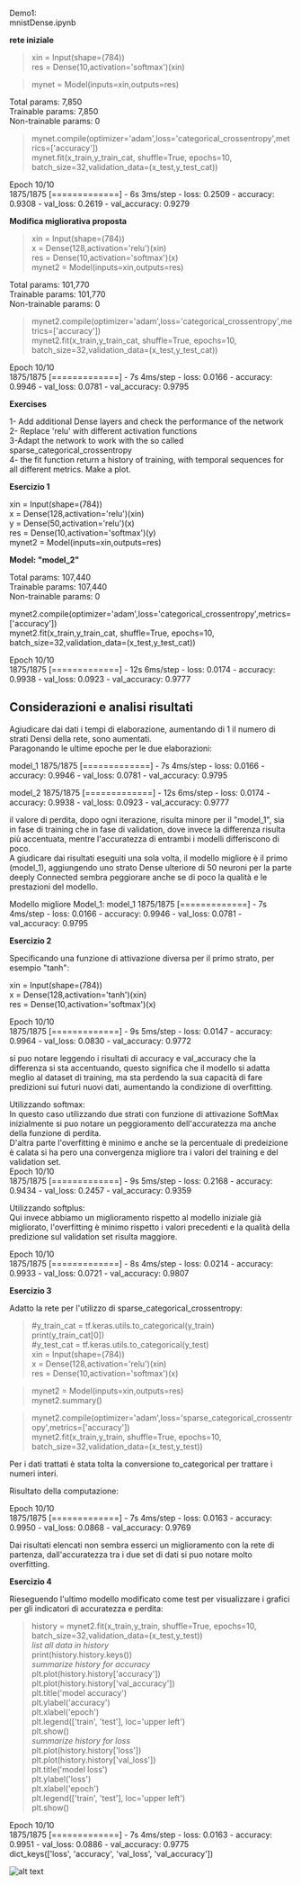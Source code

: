 
 Demo1:   
 mnistDense.ipynb  


**rete iniziale**  
> xin = Input(shape=(784))   
> res = Dense(10,activation='softmax')(xin)   

> mynet = Model(inputs=xin,outputs=res)   
     
Total params: 7,850  
Trainable params: 7,850  
Non-trainable params: 0  

> mynet.compile(optimizer='adam',loss='categorical_crossentropy',metrics=['accuracy'])    
> mynet.fit(x_train,y_train_cat, shuffle=True, epochs=10, batch_size=32,validation_data=(x_test,y_test_cat))    
  
Epoch 10/10  
1875/1875 [=============] - 6s 3ms/step - loss: 0.2509 - accuracy: 0.9308 - val_loss: 0.2619 - val_accuracy: 0.9279  



**Modifica migliorativa proposta**  
> xin = Input(shape=(784))   
> x = Dense(128,activation='relu')(xin)   
> res = Dense(10,activation='softmax')(x)   
> mynet2 = Model(inputs=xin,outputs=res)   
                    
Total params: 101,770  
Trainable params: 101,770  
Non-trainable params: 0  

> mynet2.compile(optimizer='adam',loss='categorical_crossentropy',metrics=['accuracy'])   
> mynet2.fit(x_train,y_train_cat, shuffle=True, epochs=10, batch_size=32,validation_data=(x_test,y_test_cat))   


Epoch 10/10  
1875/1875 [=============] - 7s 4ms/step - loss: 0.0166 - accuracy: 0.9946 - val_loss: 0.0781 - val_accuracy: 0.9795  


**Exercises**  

   1- Add additional Dense layers and check the performance of the network  
   2- Replace 'relu' with different activation functions  
   3-Adapt the network to work with the so called sparse_categorical_crossentropy  
   4- the fit function return a history of training, with temporal sequences for all different metrics. Make a plot.  


**Esercizio 1**    
  
xin = Input(shape=(784))  
x = Dense(128,activation='relu')(xin)  
y = Dense(50,activation='relu')(x)  
res = Dense(10,activation='softmax')(y)  
mynet2 = Model(inputs=xin,outputs=res)  


**Model: "model_2"**  
                                                                   
Total params: 107,440   
Trainable params: 107,440   
Non-trainable params: 0   


mynet2.compile(optimizer='adam',loss='categorical_crossentropy',metrics=['accuracy'])   
mynet2.fit(x_train,y_train_cat, shuffle=True, epochs=10, batch_size=32,validation_data=(x_test,y_test_cat))    


Epoch 10/10  
1875/1875 [=============] - 12s 6ms/step - loss: 0.0174 - accuracy: 0.9938 - val_loss: 0.0923 - val_accuracy: 0.9777  

## Considerazioni e analisi risultati   
Agiudicare dai dati i tempi di elaborazione, aumentando di 1 il numero di strati Densi della rete, sono aumentati.  
Paragonando le ultime epoche per le due elaborazioni:  

model_1 1875/1875 [=============] - 7s 4ms/step - loss: 0.0166 - accuracy: 0.9946 - val_loss: 0.0781 - val_accuracy: 0.9795  

model_2 1875/1875 [=============] - 12s 6ms/step - loss: 0.0174 - accuracy: 0.9938 - val_loss: 0.0923 - val_accuracy: 0.9777  
  
il valore di perdita, dopo ogni iterazione, risulta minore per il "model_1", sia in fase di training che in fase di validation, dove invece la differenza  risulta più accentuata, mentre l'accuratezza di entrambi i modelli differiscono di poco.  
A giudicare dai risultati eseguiti una sola volta, il modello migliore è il primo (model_1), aggiungendo uno strato Dense ulteriore di 50 neuroni per la parte deeply Connected sembra peggiorare anche se di poco la qualità e le prestazioni del modello.  

Modello migliore Model_1:
model_1 1875/1875 [=============] - 7s 4ms/step - loss: 0.0166 - accuracy: 0.9946 - val_loss: 0.0781 - val_accuracy: 0.9795  

**Esercizio 2**    

Specificando una funzione di attivazione diversa per il primo strato, per esempio "tanh":  

xin = Input(shape=(784))  
x = Dense(128,activation='tanh')(xin)  
res = Dense(10,activation='softmax')(x)  
  
Epoch 10/10  
1875/1875 [=============] - 9s 5ms/step - loss: 0.0147 - accuracy: 0.9964 - val_loss: 0.0830 - val_accuracy: 0.9772  

si puo notare leggendo i risultati di accuracy e val_accuracy che la differenza si sta accentuando, questo significa che il modello si adatta meglio al dataset di training, ma sta perdendo la sua capacità di fare predizioni sui futuri nuovi dati, aumentando la condizione di overfitting.   

Utilizzando softmax:  
In questo caso utilizzando due strati con funzione di attivazione SoftMax inizialmente si puo notare un peggioramento dell'accuratezza ma anche della funzione di perdita.  
D'altra parte l'overfitting è minimo e anche se la percentuale di predeizione è calata si ha pero una convergenza migliore tra i valori del training e del validation set.  
Epoch 10/10  
1875/1875 [=============] - 9s 5ms/step - loss: 0.2168 - accuracy: 0.9434 - val_loss: 0.2457 - val_accuracy: 0.9359  

Utilizzando softplus:  
Qui invece abbiamo un miglioramento rispetto al modello iniziale già migliorato, l'overfitting è minimo rispetto i valori precedenti e la qualità della predizione sul validation set risulta maggiore.  

Epoch 10/10  
1875/1875 [=============] - 8s 4ms/step - loss: 0.0214 - accuracy: 0.9933 - val_loss: 0.0721 - val_accuracy: 0.9807  


**Esercizio 3**  

Adatto la rete per l'utilizzo di sparse_categorical_crossentropy:  


> #y_train_cat = tf.keras.utils.to_categorical(y_train)  
> print(y_train_cat[0])  
> #y_test_cat = tf.keras.utils.to_categorical(y_test)  
> xin = Input(shape=(784))  
> x = Dense(128,activation='relu')(xin)  
> res = Dense(10,activation='softmax')(x)  

> mynet2 = Model(inputs=xin,outputs=res)  
> mynet2.summary()  

> mynet2.compile(optimizer='adam',loss='sparse_categorical_crossentropy',metrics=['accuracy'])  
> mynet2.fit(x_train,y_train, shuffle=True, epochs=10, batch_size=32,validation_data=(x_test,y_test))  

Per i dati trattati è stata tolta la conversione to_categorical per trattare i numeri interi.  

Risultato della computazione:  

Epoch 10/10    
1875/1875 [=============] - 7s 4ms/step - loss: 0.0163 - accuracy: 0.9950 - val_loss: 0.0868 - val_accuracy: 0.9769  

Dai risultati elencati non sembra esserci un miglioramento con la rete di partenza, dall'accuratezza tra i due set di dati si puo notare molto overfitting.

**Esercizio 4**  

Rieseguendo l'ultimo modello modificato come test per visualizzare i grafici per gli indicatori di accuratezza e perdita:  

> history = mynet2.fit(x_train,y_train, shuffle=True, epochs=10, batch_size=32,validation_data=(x_test,y_test))  
> *list all data in history*  
> print(history.history.keys())  
> *summarize history for accuracy*  
> plt.plot(history.history['accuracy'])  
> plt.plot(history.history['val_accuracy'])  
> plt.title('model accuracy')  
> plt.ylabel('accuracy')  
> plt.xlabel('epoch')  
> plt.legend(['train', 'test'], loc='upper left')  
> plt.show()  
 *summarize history for loss*  
> plt.plot(history.history['loss'])  
> plt.plot(history.history['val_loss'])  
> plt.title('model loss')  
> plt.ylabel('loss')  
> plt.xlabel('epoch')  
> plt.legend(['train', 'test'], loc='upper left')  
> plt.show()  

Epoch 10/10  
1875/1875 [=============] - 7s 4ms/step - loss: 0.0163 - accuracy: 0.9951 - val_loss: 0.0886 - val_accuracy: 0.9775  
dict_keys(['loss', 'accuracy', 'val_loss', 'val_accuracy'])   


![alt text](https://github.com/Dario66/Deep-Learning/blob/main/IMG1.png)  
